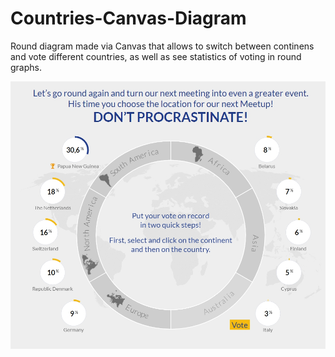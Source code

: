 # Countries-Canvas-Diagram

Round diagram made via Canvas that allows to switch between continens and vote different countries, as well as see statistics of voting in round graphs.

![Img project](/images/preview.jpg)
